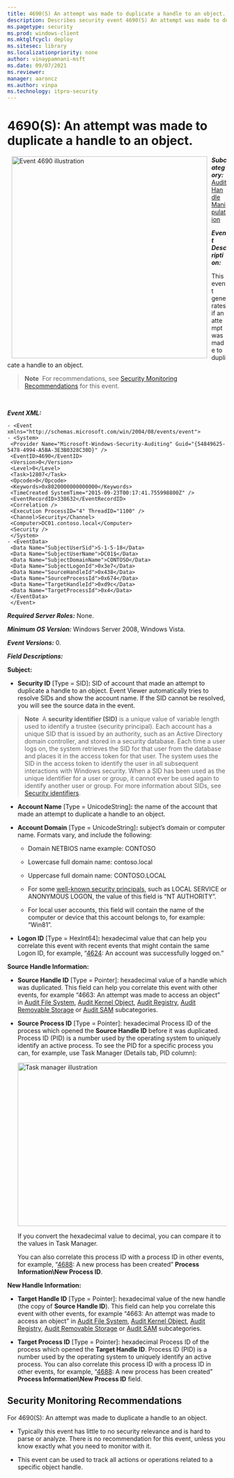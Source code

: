 ```yaml
---
title: 4690(S) An attempt was made to duplicate a handle to an object. (Windows 10)
description: Describes security event 4690(S) An attempt was made to duplicate a handle to an object.
ms.pagetype: security
ms.prod: windows-client
ms.mktglfcycl: deploy
ms.sitesec: library
ms.localizationpriority: none
author: vinaypamnani-msft
ms.date: 09/07/2021
ms.reviewer: 
manager: aaroncz
ms.author: vinpa
ms.technology: itpro-security
---
```


# 4690(S): An attempt was made to duplicate a handle to an object.


<img src="images/event-4690.png" alt="Event 4690 illustration" width="449" height="463" hspace="10" align="left" />

***Subcategory:***&nbsp;[Audit Handle Manipulation](audit-handle-manipulation.md)

***Event Description:***

This event generates if an attempt was made to duplicate a handle to an object.

> **Note**&nbsp;&nbsp;For recommendations, see [Security Monitoring Recommendations](#security-monitoring-recommendations) for this event.

<br clear="all">

***Event XML:***
```
- <Event xmlns="http://schemas.microsoft.com/win/2004/08/events/event">
- <System>
 <Provider Name="Microsoft-Windows-Security-Auditing" Guid="{54849625-5478-4994-A5BA-3E3B0328C30D}" /> 
 <EventID>4690</EventID> 
 <Version>0</Version> 
 <Level>0</Level> 
 <Task>12807</Task> 
 <Opcode>0</Opcode> 
 <Keywords>0x8020000000000000</Keywords> 
 <TimeCreated SystemTime="2015-09-23T00:17:41.755998800Z" /> 
 <EventRecordID>338632</EventRecordID> 
 <Correlation /> 
 <Execution ProcessID="4" ThreadID="1100" /> 
 <Channel>Security</Channel> 
 <Computer>DC01.contoso.local</Computer> 
 <Security /> 
 </System>
- <EventData>
 <Data Name="SubjectUserSid">S-1-5-18</Data> 
 <Data Name="SubjectUserName">DC01$</Data> 
 <Data Name="SubjectDomainName">CONTOSO</Data> 
 <Data Name="SubjectLogonId">0x3e7</Data> 
 <Data Name="SourceHandleId">0x438</Data> 
 <Data Name="SourceProcessId">0x674</Data> 
 <Data Name="TargetHandleId">0xd9c</Data> 
 <Data Name="TargetProcessId">0x4</Data> 
 </EventData>
 </Event>

```

***Required Server Roles:*** None.

***Minimum OS Version:*** Windows Server 2008, Windows Vista.

***Event Versions:*** 0.

***Field Descriptions:***

**Subject:**

-   **Security ID** \[Type = SID\]**:** SID of account that made an attempt to duplicate a handle to an object. Event Viewer automatically tries to resolve SIDs and show the account name. If the SID cannot be resolved, you will see the source data in the event.

> **Note**&nbsp;&nbsp;A **security identifier (SID)** is a unique value of variable length used to identify a trustee (security principal). Each account has a unique SID that is issued by an authority, such as an Active Directory domain controller, and stored in a security database. Each time a user logs on, the system retrieves the SID for that user from the database and places it in the access token for that user. The system uses the SID in the access token to identify the user in all subsequent interactions with Windows security. When a SID has been used as the unique identifier for a user or group, it cannot ever be used again to identify another user or group. For more information about SIDs, see [Security identifiers](/windows/access-protection/access-control/security-identifiers).

-   **Account Name** \[Type = UnicodeString\]**:** the name of the account that made an attempt to duplicate a handle to an object.

-   **Account Domain** \[Type = UnicodeString\]**:** subject’s domain or computer name. Formats vary, and include the following:

    -   Domain NETBIOS name example: CONTOSO

    -   Lowercase full domain name: contoso.local

    -   Uppercase full domain name: CONTOSO.LOCAL

    -   For some [well-known security principals](/windows/security/identity-protection/access-control/security-identifiers), such as LOCAL SERVICE or ANONYMOUS LOGON, the value of this field is “NT AUTHORITY”.

    -   For local user accounts, this field will contain the name of the computer or device that this account belongs to, for example: “Win81”.

-   **Logon ID** \[Type = HexInt64\]**:** hexadecimal value that can help you correlate this event with recent events that might contain the same Logon ID, for example, “[4624](event-4624.md): An account was successfully logged on.”

**Source Handle Information:**

-   **Source Handle ID** \[Type = Pointer\]: hexadecimal value of a handle which was duplicated. This field can help you correlate this event with other events, for example “4663: An attempt was made to access an object” in [Audit File System](audit-file-system.md), [Audit Kernel Object](audit-kernel-object.md), [Audit Registry](audit-registry.md), [Audit Removable Storage](audit-removable-storage.md) or [Audit SAM](audit-sam.md) subcategories.

-   **Source Process ID** \[Type = Pointer\]: hexadecimal Process ID of the process which opened the **Source Handle ID** before it was duplicated. Process ID (PID) is a number used by the operating system to uniquely identify an active process. To see the PID for a specific process you can, for example, use Task Manager (Details tab, PID column):

    <img src="images/task-manager.png" alt="Task manager illustration" width="585" height="375" />

    If you convert the hexadecimal value to decimal, you can compare it to the values in Task Manager.

    You can also correlate this process ID with a process ID in other events, for example, “[4688](event-4688.md): A new process has been created” **Process Information\\New Process ID**.

**New Handle Information:**

-   **Target Handle ID** \[Type = Pointer\]: hexadecimal value of the new handle (the copy of **Source Handle ID**). This field can help you correlate this event with other events, for example “4663: An attempt was made to access an object” in [Audit File System](audit-file-system.md), [Audit Kernel Object](audit-kernel-object.md), [Audit Registry](audit-registry.md), [Audit Removable Storage](audit-removable-storage.md) or [Audit SAM](audit-sam.md) subcategories.

-   **Target Process ID** \[Type = Pointer\]: hexadecimal Process ID of the process which opened the **Target Handle ID**. Process ID (PID) is a number used by the operating system to uniquely identify an active process. You can also correlate this process ID with a process ID in other events, for example, “[4688](event-4688.md): A new process has been created” **Process Information\\New Process ID** field.

## Security Monitoring Recommendations

For 4690(S): An attempt was made to duplicate a handle to an object.

-   Typically this event has little to no security relevance and is hard to parse or analyze. There is no recommendation for this event, unless you know exactly what you need to monitor with it.

-   This event can be used to track all actions or operations related to a specific object handle.

